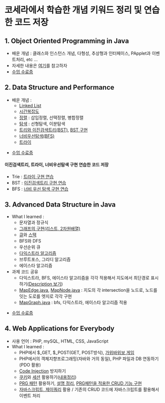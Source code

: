 # 코세라에서 학습한 개념 키워드 정리 및 연습한 코드 저장  
## 1. Object Oriented Programming in Java   
* 배운 개념 : 클래스와 인스턴스 개념, 다형성, 추상형과 인터페이스, PApplet과 이벤트처리, etc ...   
* 자세한 내용은 [여기](https://junu0516.tistory.com/category/Java/%EA%B0%9D%EC%B2%B4%EC%A7%80%ED%96%A5%ED%94%84%EB%A1%9C%EA%B7%B8%EB%9E%98%EB%B0%8D)를 참고하자   
* [수업 수료증](https://www.coursera.org/account/accomplishments/specialization/certificate/JJ4NGXGYQFH3)   

## 2. Data Structure and Performance   
- 배운 개념 :   
    - [Linked List](https://junu0516.tistory.com/21?category=919148)   
    - [시간복잡도](https://junu0516.tistory.com/17?category=919148)   
    - [정렬](https://junu0516.tistory.com/10?category=919148) : 삽입정렬, 선택정렬, 병합정렬   
    - [탐색](https://junu0516.tistory.com/9?category=919148) : 선형탐색, 이분탐색   
    - [트리와 이진검색트리(BST)](https://junu0516.tistory.com/22?category=919148), [BST 구현](https://junu0516.tistory.com/23?category=919148)   
    - [너비우선탐색(BFS)](https://junu0516.tistory.com/26?category=919148)   
    - [트라이](https://junu0516.tistory.com/28?category=919148)
    
* [수업 수료증](https://coursera.org/share/ad6db25ad39883107bf03b78263a8629)   

#### 이진검색트리, 트라이, 너비우선탐색 구현 연습한 코드 저장   
* Trie : [트라이 구현 연습](https://github.com/junu0516/Data_Structure/tree/main/Trie)  
* BST : [이진검색트리 구현 연습](https://github.com/junu0516/-Coursera-Data_Structure/tree/main/BinarySearchTree)
* BFS : [너비 우선 탐색 구현 연습](https://github.com/junu0516/-Coursera-Data_Structure/blob/main/BreadthFirstSearch/Structure.java)
   
## 3. Advanced Data Structure in Java
- What I learned : 
    - 문자열과 정규식    
    - [그래프의 구현(리스트, 2차원배열)](https://junu0516.tistory.com/52?category=919148)       
    - [큐](https://junu0516.tistory.com/49?category=919148)와 [스택](https://junu0516.tistory.com/49?category=919148)   
    - BFS와 DFS    
    - 우선순위 큐    
    - [다익스트라 알고리즘](https://junu0516.tistory.com/55)    
    - 브루트포스, 그리디 알고리즘    
    - 에이스타 알고리즘    
- 과제 코드 공유   
    - 다익스트라, BFS, 에이스타 알고리즘을 각각 적용해서 지도에서 최단경로 표시하기([Description 보기](https://github.com/junu0516/Coursera_Record/tree/main/UCSDGraphs))
    - [MapEdge.java](https://github.com/junu0516/Coursera_Record/blob/main/UCSDGraphs/src/roadgraph/MapEdge.java), [MapNode.java](https://github.com/junu0516/Coursera_Record/blob/main/UCSDGraphs/src/roadgraph/MapNode.java) : 지도의 각 intersection을 노드로, 노드를 잇는 도로를 엣지로 각각 구현
    - [MapGraph.java](https://github.com/junu0516/Coursera_Record/blob/main/UCSDGraphs/src/roadgraph/MapGraph.java) : bfs, 다익스트라, 에이스타 알고리즘 적용
* [수업 수료증](https://www.coursera.org/account/accomplishments/certificate/CQG3PU6753NC)   

## 4. Web Applications for Everybody   
- 사용 언어 : PHP, mySQL, HTML, CSS, JavaScript  
- What I learned :   
    - PHP에서 $_GET, $_POST(GET, POST방식), [가위바위보 게임](https://github.com/junu0516/Coursera_Record/tree/main/RPS) 
    - PHP에서의 객체지향프로그래밍(자바와 거의 동일), PHP 파일과 DB 연동하기(PDO 활용)   
    - [Code Injection](https://junu0516.tistory.com/74) 방지하기   
    - [쿠키](https://github.com/junu0516/Coursera_Record/blob/main/Building%20Database%20Applications%20in%20PHP/week%203%20assignment/sessions/cookie.php)와 [세션](https://github.com/junu0516/Coursera_Record/blob/main/Building%20Database%20Applications%20in%20PHP/week%203%20assignment/sessions/sessfun.php) 활용하기([내용정리](https://junu0516.tistory.com/75))   
    - [PRG 패턴](https://junu0516.tistory.com/76?category=933252) 활용하기, [설명 정리](https://github.com/junu0516/Coursera_Record/tree/main/Building%20Database%20Applications%20in%20PHP/week%204%20assignment),  [PRG패턴을 적용한 CRUD 기능 구현](https://github.com/junu0516/Coursera_Record/tree/main/Javascript%2C%20Jquery%20and%20Json)   
    - [자바스크립트, 제이쿼리](https://github.com/junu0516/Coursera_Record/tree/main/Javascript%2C%20Jquery%20and%20Json/third%20week%20assignment) 활용 / 기존의 CRUD 코드에 자바스크립트를 활용해서 이벤트 처리
   		
   


